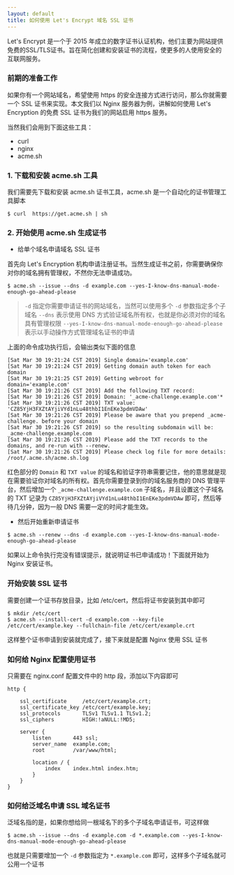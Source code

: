 ```yaml
---
layout: default
title: 如何使用 Let's Encrypt 域名 SSL 证书
---
```


Let's Encrypt 是一个于 2015 年成立的数字证书认证机构，他们主要为网站提供免费的SSL/TLS证书。旨在简化创建和安装证书的流程，使更多的人使用安全的互联网服务。 

### 前期的准备工作

如果你有一个网站域名，希望使用 https 的安全连接方式进行访问，那么你就需要一个 SSL 证书来实现。本文我们以 Nginx 服务器为例，讲解如何使用 Let's Encryption 的免费 SSL 证书为我们的网站启用 https 服务。

当然我们会用到下面这些工具：

- curl
- nginx
- acme.sh

### 1. 下载和安装 acme.sh 工具

我们需要先下载和安装 acme.sh 证书工具，acme.sh 是一个自动化的证书管理工具脚本

```
$ curl  https://get.acme.sh | sh
```

### 2. 开始使用 acme.sh 生成证书

- 给单个域名申请域名 SSL 证书

首先向 Let's Encryption 机构申请注册证书。当然生成证书之前，你需要确保你对你的域名拥有管理权，不然你无法申请成功。

```
$ acme.sh --issue --dns -d example.com --yes-I-know-dns-manual-mode-enough-go-ahead-please
```

> `-d` 指定你需要申请证书的网站域名，当然可以使用多个 `-d` 参数指定多个子域名
> `--dns` 表示使用 DNS 方式验证域名所有权，也就是你必须对你的域名具有管理权限
> `--yes-I-know-dns-manual-mode-enough-go-ahead-please` 表示以手动操作方式管理域名证书的申请

上面的命令成功执行后，会输出类似下面的信息

```
[Sat Mar 30 19:21:24 CST 2019] Single domain='example.com'
[Sat Mar 30 19:21:24 CST 2019] Getting domain auth token for each domain
[Sat Mar 30 19:21:25 CST 2019] Getting webroot for domain='example.com'
[Sat Mar 30 19:21:26 CST 2019] Add the following TXT record:
[Sat Mar 30 19:21:26 CST 2019] Domain: '_acme-challenge.example.com'*
[Sat Mar 30 19:21:26 CST 2019] TXT value: 'CZ85YjH3FXZtAYjiVYd1nLu48thbI1EnEKe3pdmVDAw'
[Sat Mar 30 19:21:26 CST 2019] Please be aware that you prepend _acme-challenge. before your domain
[Sat Mar 30 19:21:26 CST 2019] so the resulting subdomain will be: _acme-challenge.example.com
[Sat Mar 30 19:21:26 CST 2019] Please add the TXT records to the domains, and re-run with --renew.
[Sat Mar 30 19:21:26 CST 2019] Please check log file for more details: /root/.acme.sh/acme.sh.log
```

红色部分的 `Domain` 和 `TXT value` 的域名和验证字符串需要记住，他的意思就是现在需要验证你对域名的所有权。首先你需要登录到你的域名服务商的 DNS 管理平台，然后增加一个 `_acme-challenge.example.com` 子域名，并且设置这个子域名的 TXT 记录为 `CZ85YjH3FXZtAYjiVYd1nLu48thbI1EnEKe3pdmVDAw` 即可，然后等待几分钟，因为一般 DNS 需要一定的时间才能生效。

- 然后开始重新申请证书

```
$ acme.sh --renew --dns -d example.com --yes-I-know-dns-manual-mode-enough-go-ahead-please
```

如果以上命令执行完没有错误提示，就说明证书已申请成功！下面就开始为 Nginx 安装证书。

### 开始安装 SSL 证书

需要创建一个证书存放目录，比如 /etc/cert，然后将证书安装到其中即可

```
$ mkdir /etc/cert
$ acme.sh --install-cert -d example.com --key-file /etc/cert/example.key --fullchain-file /etc/cert/example.crt
```

这样整个证书申请到安装就完成了，接下来就是配置 Nginx 使用 SSL 证书

### 如何给 Nginx 配置使用证书

只需要在 nginx.conf 配置文件中的 http 段，添加以下内容即可

```
http {

    ssl_certificate     /etc/cert/example.crt;
    ssl_certificate_key /etc/cert/example.key;
    ssl_protocols       TLSv1 TLSv1.1 TLSv1.2;
    ssl_ciphers         HIGH:!aNULL:!MD5;

    server {
        listen       443 ssl;
        server_name  example.com;
        root         /var/www/html;

        location / {
            index    index.html index.htm;
        }
    }
}
```

### 如何给泛域名申请  SSL 域名证书

泛域名指的是，如果你想给同一根域名下的多个子域名申请证书，可这样做

```
$ acme.sh --issue --dns -d example.com -d *.example.com --yes-I-know-dns-manual-mode-enough-go-ahead-please
```

也就是只需要增加一个 `-d` 参数指定为 `*.example.com` 即可，这样多个子域名就可公用一个证书

